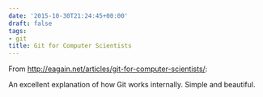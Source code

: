 ```yaml
---
date: '2015-10-30T21:24:45+00:00'
draft: false
tags:
- git
title: Git for Computer Scientists
---
```


From http://eagain.net/articles/git-for-computer-scientists/:

An excellent explanation of how Git works internally. Simple and beautiful.
